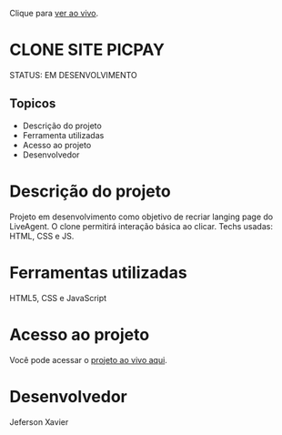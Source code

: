 Clique para [ver ao vivo](https://clone-live-agent.netlify.app/).

# CLONE SITE PICPAY
STATUS: EM DESENVOLVIMENTO

## Topicos
- Descrição do projeto
- Ferramenta utilizadas
- Acesso ao projeto
- Desenvolvedor

# Descrição do projeto
Projeto em desenvolvimento como objetivo de recriar langing page do LiveAgent. O clone permitirá interação básica ao clicar. Techs usadas: HTML, CSS e JS.

# Ferramentas utilizadas
HTML5, CSS e JavaScript

# Acesso ao projeto
Você pode acessar o [projeto ao vivo aqui](https://clone-live-agent.netlify.app/).

# Desenvolvedor

Jeferson Xavier 
